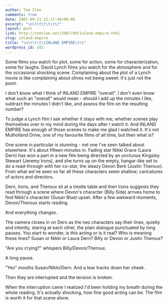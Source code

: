 ```yaml
---
author: Tom Slee
comments: true
date: 2007-09-21 22:17:46+00:00
excerpt: "\n\t\t\t\t\t\t"
layout: post
link: http://tomslee.net/2007/09/inland-empire.html
slug: inland-empire
title: "\n\t\t\t\tINLAND EMPIRE\t\t"
wordpress_id: 202
---
```



				

Some films you watch for plot, some for action, some for characterization, some for laughs. David Lynch films you watch for the atmosphere and for the occasional shocking scene. Complaining about the plot of a Lynch movie is like complaining about olives not being sweet: it's just not the point.




I don't know what I think of INLAND EMPIRE "overall". I don't even know what such an "overall" would mean - should I add up the minutes I like, subtract the minutes I didn't like, and assess the film on the resulting number?




To judge a Lynch film I ask whether it stays with me; whether scenes play themselves over in my mind during the days after I watch it. And INLAND EMPIRE has enough of those scenes to make me glad I watched it. It's not Mulholland Drive, one of my favourite films of all time, but then what is?




One scene in particular is stunning - not one I've seen talked about elsewhere. It's about fifteen minutes in. Fading star Nikki Grace (Laura Dern) has won a part in a new film being directed by an unctuous Kingsley Stewart (Jeremy Irons), and she turns up on the empty, hangar-like set to do a read-through with her co-star, the sleazy Devon Berk (Justin Theroux). From what we've seen so far all these characters seem shallow; caricatures of actors and directors.




Dern, Irons, and Theroux sit at a trestle table and then Irons suggests they read through a scene where Devon's character (Billy Side) arrives home to find Nikki's character (Susan Blue) upset. After a few awkward moments, Devon/Theroux starts reading.




And everything changes. 




The camera closes in on Dern as the two characters say their lines, quietly and intently, staring at each other, the plain dialogue punctuated by long pauses. You start to wonder, is this acting or is it real? Who is meaning these lines? Susan or Nikki or Laura Dern? Billy or Devon or Justin Theroux?




"Are you crying?" whispers Billy/Devon/Theroux. 




A long pause. 




"Yes" mouths Susan/Nikki/Dern. And a tear tracks down her cheek. 




Then they are interrupted and the tension is broken.




When the interruption came I realized I'd been holding my breath during the whole reading. It's actually shocking, how fine good acting can be. The film is worth it for that scene alone.


		
